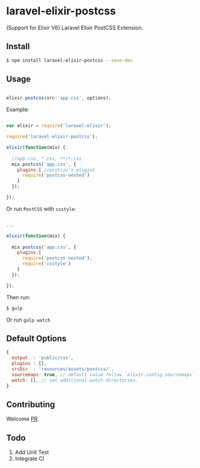 # laravel-elixir-postcss
(Support for Elixir V6) Laravel Elixir PostCSS Extension.


## Install

```sh
$ npm install laravel-elixir-postcss --save-dev
```


## Usage

```javascript

elixir.postcss(src:'app.css', options);

```

Example:

```javascript

var elixir = require('laravel-elixir');

require('laravel-elixir-postcss');

elixir(function(mix) {
  
  //app.css, *.css, **/*.css    
  mix.postcss('app.css', {
    plugins:[ //postcss's plugins
      require('postcss-nested')
    ] 
  });

});

```

Or run `PostCSS` with `csstyle`:

```javascript

...

elixir(function(mix) {
  
  mix.postcss('app.css', {
    plugins:[ 
      require('postcss-nested'),
      require('csstyle')
    ] 
  });

});

```

Then run:

```sh
$ gulp
```

Or run `gulp watch`


## Default Options

```javascript
{
  output  : 'public/css',
  plugins : [],
  srcDir  : 'resources/assets/postcss/',
  sourcemaps: true, // default value follow `elixir.config.sourcemaps`
  watch: [], // set additional watch directories.
}
```


## Contributing
Welcome [PR](https://github.com/tureki/laravel-elixir-postcss/pulls)


## Todo

1. Add Unit Test
2. Integrate CI

